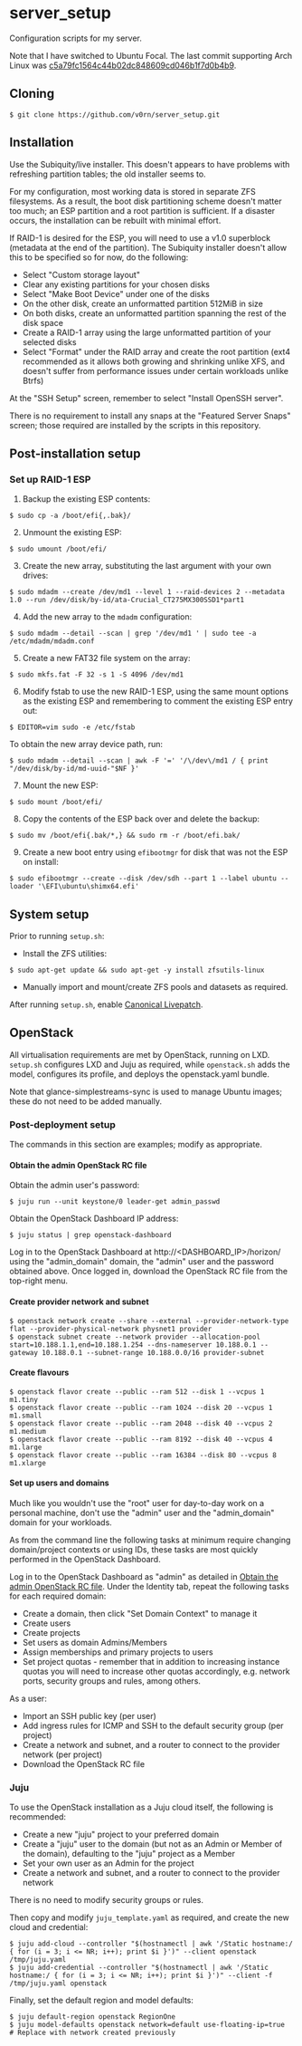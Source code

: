 # server_setup
Configuration scripts for my server.

Note that I have switched to Ubuntu Focal. The last commit supporting Arch Linux was [c5a79fc1564c44b02dc848609cd046b1f7d0b4b9](https://github.com/jmcvaughn/server_setup/tree/c5a79fc1564c44b02dc848609cd046b1f7d0b4b9).

## Cloning
```
$ git clone https://github.com/v0rn/server_setup.git
```

## Installation
Use the Subiquity/live installer. This doesn't appears to have problems with refreshing partition tables; the old installer seems to.

For my configuration, most working data is stored in separate ZFS filesystems. As a result, the boot disk partitioning scheme doesn't matter too much; an ESP partition and a root partition is sufficient. If a disaster occurs, the installation can be rebuilt with minimal effort.

If RAID-1 is desired for the ESP, you will need to use a v1.0 superblock (metadata at the end of the partition). The Subiquity installer doesn't allow this to be specified so for now, do the following:
- Select "Custom storage layout"
- Clear any existing partitions for your chosen disks
- Select "Make Boot Device" under one of the disks
- On the other disk, create an unformatted partition 512MiB in size
- On both disks, create an unformatted partition spanning the rest of the disk space
- Create a RAID-1 array using the large unformatted partition of your selected disks
- Select "Format" under the RAID array and create the root partition (ext4 recommended as it allows both growing and shrinking unlike XFS, and doesn't suffer from performance issues under certain workloads unlike Btrfs)

At the "SSH Setup" screen, remember to select "Install OpenSSH server".

There is no requirement to install any snaps at the "Featured Server Snaps" screen; those required are installed by the scripts in this repository.

## Post-installation setup
### Set up RAID-1 ESP
1) Backup the existing ESP contents:
```
$ sudo cp -a /boot/efi{,.bak}/
```

2) Unmount the existing ESP:
```
$ sudo umount /boot/efi/
```

3) Create the new array, substituting the last argument with your own drives:
```
$ sudo mdadm --create /dev/md1 --level 1 --raid-devices 2 --metadata 1.0 --run /dev/disk/by-id/ata-Crucial_CT275MX300SSD1*part1
```

4) Add the new array to the `mdadm` configuration:
```
$ sudo mdadm --detail --scan | grep '/dev/md1 ' | sudo tee -a /etc/mdadm/mdadm.conf
```

5) Create a new FAT32 file system on the array:
```
$ sudo mkfs.fat -F 32 -s 1 -S 4096 /dev/md1
```

6) Modify fstab to use the new RAID-1 ESP, using the same mount options as the existing ESP and remembering to comment the existing ESP entry out:
```
$ EDITOR=vim sudo -e /etc/fstab
```
To obtain the new array device path, run:
```
$ sudo mdadm --detail --scan | awk -F '=' '/\/dev\/md1 / { print "/dev/disk/by-id/md-uuid-"$NF }'
```

7) Mount the new ESP:
```
$ sudo mount /boot/efi/
```

8) Copy the contents of the ESP back over and delete the backup:
```
$ sudo mv /boot/efi{.bak/*,} && sudo rm -r /boot/efi.bak/
```

9) Create a new boot entry using `efibootmgr` for disk that was not the ESP on install:
```
$ sudo efibootmgr --create --disk /dev/sdh --part 1 --label ubuntu --loader '\EFI\ubuntu\shimx64.efi'
```

## System setup
Prior to running `setup.sh`:
- Install the ZFS utilities:
```
$ sudo apt-get update && sudo apt-get -y install zfsutils-linux
```

- Manually import and mount/create ZFS pools and datasets as required.

After running `setup.sh`, enable [Canonical Livepatch](https://ubuntu.com/livepatch).

## OpenStack
All virtualisation requirements are met by OpenStack, running on LXD. `setup.sh` configures LXD and Juju as required, while `openstack.sh` adds the model, configures its profile, and deploys the openstack.yaml bundle.

Note that glance-simplestreams-sync is used to manage Ubuntu images; these do not need to be added manually.

### Post-deployment setup
The commands in this section are examples; modify as appropriate.

#### Obtain the admin OpenStack RC file
Obtain the admin user's password:
```
$ juju run --unit keystone/0 leader-get admin_passwd
```

Obtain the OpenStack Dashboard IP address:
```
$ juju status | grep openstack-dashboard
```

Log in to the OpenStack Dashboard at http://<DASHBOARD_IP>/horizon/ using the "admin_domain" domain, the "admin" user and the password obtained above. Once logged in, download the OpenStack RC file from the top-right menu.

#### Create provider network and subnet
```
$ openstack network create --share --external --provider-network-type flat --provider-physical-network physnet1 provider
$ openstack subnet create --network provider --allocation-pool start=10.188.1.1,end=10.188.1.254 --dns-nameserver 10.188.0.1 --gateway 10.188.0.1 --subnet-range 10.188.0.0/16 provider-subnet
```

#### Create flavours
```
$ openstack flavor create --public --ram 512 --disk 1 --vcpus 1 m1.tiny
$ openstack flavor create --public --ram 1024 --disk 20 --vcpus 1 m1.small
$ openstack flavor create --public --ram 2048 --disk 40 --vcpus 2 m1.medium
$ openstack flavor create --public --ram 8192 --disk 40 --vcpus 4 m1.large
$ openstack flavor create --public --ram 16384 --disk 80 --vcpus 8 m1.xlarge
```

#### Set up users and domains
Much like you wouldn't use the "root" user for day-to-day work on a personal machine, don't use the "admin" user and the "admin_domain" domain for your workloads.

As from the command line the following tasks at minimum require changing domain/project contexts or using IDs, these tasks are most quickly performed in the OpenStack Dashboard.

Log in to the OpenStack Dashboard as "admin" as detailed in [Obtain the admin OpenStack RC file](#obtain-the-admin-openstack-rc-file). Under the Identity tab, repeat the following tasks for each required domain:
- Create a domain, then click "Set Domain Context" to manage it
- Create users
- Create projects
- Set users as domain Admins/Members
- Assign memberships and primary projects to users
- Set project quotas - remember that in addition to increasing instance quotas you will need to increase other quotas accordingly, e.g. network ports, security groups and rules, among others.

As a user:
- Import an SSH public key (per user)
- Add ingress rules for ICMP and SSH to the default security group (per project)
- Create a network and subnet, and a router to connect to the provider network (per project)
- Download the OpenStack RC file

### Juju
To use the OpenStack installation as a Juju cloud itself, the following is recommended:

- Create a new "juju" project to your preferred domain
- Create a "juju" user to the domain (but not as an Admin or Member of the domain), defaulting to the "juju" project as a Member
- Set your own user as an Admin for the project
- Create a network and subnet, and a router to connect to the provider network

There is no need to modify security groups or rules.

Then copy and modify `juju_template.yaml` as required, and create the new cloud and credential:
```
$ juju add-cloud --controller "$(hostnamectl | awk '/Static hostname:/ { for (i = 3; i <= NR; i++); print $i }')" --client openstack /tmp/juju.yaml
$ juju add-credential --controller "$(hostnamectl | awk '/Static hostname:/ { for (i = 3; i <= NR; i++); print $i }')" --client -f /tmp/juju.yaml openstack
```

Finally, set the default region and model defaults:
```
$ juju default-region openstack RegionOne
$ juju model-defaults openstack network=default use-floating-ip=true  # Replace with network created previously
```
